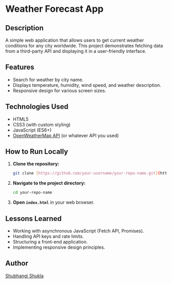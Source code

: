 # Weather Forecast App

## Description
A simple web application that allows users to get current weather conditions for any city worldwide. This project demonstrates fetching data from a third-party API and displaying it in a user-friendly interface.



## Features
* Search for weather by city name.
* Displays temperature, humidity, wind speed, and weather description.
* Responsive design for various screen sizes.

## Technologies Used
* HTML5
* CSS3 (with custom styling)
* JavaScript (ES6+)
* [OpenWeatherMap API](https://openweathermap.org/api) (or whatever API you used)

## How to Run Locally
1.  **Clone the repository:**
    ```bash
    git clone [https://github.com/your-username/your-repo-name.git](https://github.com/your-username/your-repo-name.git)
    ```
2.  **Navigate to the project directory:**
    ```bash
    cd your-repo-name
    ```
3.  **Open `index.html`** in your web browser.

## Lessons Learned
* Working with asynchronous JavaScript (Fetch API, Promises).
* Handling API keys and rate limits.
* Structuring a front-end application.
* Implementing responsive design principles.

## Author
[Shubhangi Shukla](https://www.linkedin.com/in/theshubhangishukla/)
